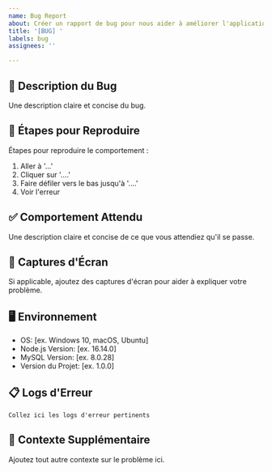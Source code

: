 ```yaml
---
name: Bug Report
about: Créer un rapport de bug pour nous aider à améliorer l'application
title: '[BUG] '
labels: bug
assignees: ''

---
```


## 🐛 Description du Bug
Une description claire et concise du bug.

## 🔄 Étapes pour Reproduire
Étapes pour reproduire le comportement :
1. Aller à '...'
2. Cliquer sur '....'
3. Faire défiler vers le bas jusqu'à '....'
4. Voir l'erreur

## ✅ Comportement Attendu
Une description claire et concise de ce que vous attendiez qu'il se passe.

## 📸 Captures d'Écran
Si applicable, ajoutez des captures d'écran pour aider à expliquer votre problème.

## 🖥️ Environnement
- OS: [ex. Windows 10, macOS, Ubuntu]
- Node.js Version: [ex. 16.14.0]
- MySQL Version: [ex. 8.0.28]
- Version du Projet: [ex. 1.0.0]

## 📋 Logs d'Erreur
```
Collez ici les logs d'erreur pertinents
```

## 📝 Contexte Supplémentaire
Ajoutez tout autre contexte sur le problème ici.